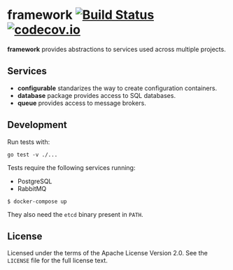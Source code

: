 # framework [![Build Status](https://travis-ci.org/src-d/framework.svg?branch=master)](https://travis-ci.org/src-d/framework) [![codecov.io](https://codecov.io/gh/src-d/framework/branch/master/graph/badge.svg?token=am2H6bJkdp)](https://codecov.io/gh/src-d/framework)

**framework** provides abstractions to services used across multiple projects.

## Services

* **configurable** standarizes the way to create configuration containers.
* **database** package provides access to SQL databases.
* **queue** provides access to message brokers.

## Development

Run tests with:

    go test -v ./...

Tests require the following services running:

* PostgreSQL
* RabbitMQ

```
$ docker-compose up
```

They also need the `etcd` binary present in `PATH`.

## License

Licensed under the terms of the Apache License Version 2.0. See the `LICENSE`
file for the full license text.
